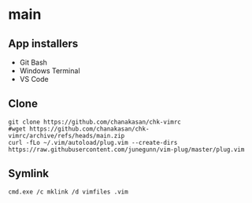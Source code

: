 # main

## App installers

- Git Bash
- Windows Terminal
- VS Code

## Clone
```
git clone https://github.com/chanakasan/chk-vimrc
#wget https://github.com/chanakasan/chk-vimrc/archive/refs/heads/main.zip
curl -fLo ~/.vim/autoload/plug.vim --create-dirs https://raw.githubusercontent.com/junegunn/vim-plug/master/plug.vim
```

## Symlink
```
cmd.exe /c mklink /d vimfiles .vim
```
